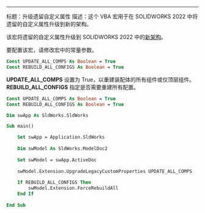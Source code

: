 ---
标题：升级遗留自定义属性
描述：这个 VBA 宏用于在 SOLIDWORKS 2022 中将遗留的自定义属性升级到新的架构。

该宏将遗留的自定义属性升级到 SOLIDWORKS 2022 中的[新架构](https://help.solidworks.com/2022/english/solidworks/sldworks/c_custom_properties_architecture.htm)。

要配置该宏，请修改宏中的常量参数。

~~~ vb
Const UPDATE_ALL_COMPS As Boolean = True
Const REBUILD_ALL_CONFIGS As Boolean = True
~~~

**UPDATE_ALL_COMPS** 设置为 True，以重建装配体的所有组件或仅顶层组件。
**REBUILD_ALL_CONFIGS** 指定是否需要重建所有配置。

~~~ vb
Const UPDATE_ALL_COMPS As Boolean = True
Const REBUILD_ALL_CONFIGS As Boolean = True

Dim swApp As SldWorks.SldWorks

Sub main()

    Set swApp = Application.SldWorks
    
    Dim swModel As SldWorks.ModelDoc2
    
    Set swModel = swApp.ActiveDoc
    
    swModel.Extension.UpgradeLegacyCustomProperties UPDATE_ALL_COMPS
    
    If REBUILD_ALL_CONFIGS Then
        swModel.Extension.ForceRebuildAll
    End If
    
End Sub
~~~
